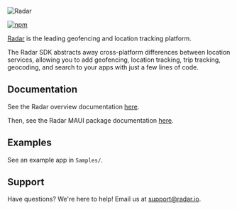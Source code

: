 ![Radar](https://github.com/radarlabs/radar-sdk-xamarin/blob/master/logo.png?raw=true)

[![npm](https://img.shields.io/nuget/v/RadarIO.Xamarin)](https://www.nuget.org/packages/RadarIO.Xamarin/)

[Radar](https://radar.io) is the leading geofencing and location tracking platform.

The Radar SDK abstracts away cross-platform differences between location services, allowing you to add geofencing, location tracking, trip tracking, geocoding, and search to your apps with just a few lines of code.

## Documentation

See the Radar overview documentation [here](https://radar.io/documentation).

Then, see the Radar MAUI package documentation [here](https://radar.io/documentation/sdk/maui).

## Examples

See an example app in `Samples/`.

## Support

Have questions? We're here to help! Email us at [support@radar.io](mailto:support@radar.io).
